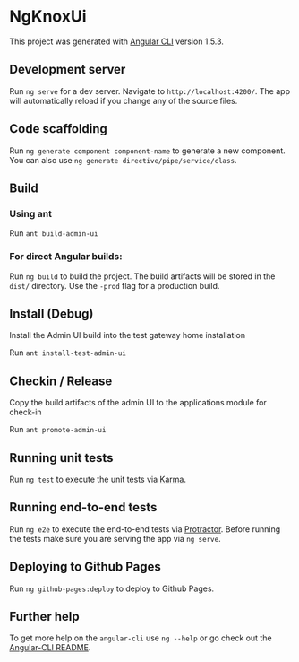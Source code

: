 
# NgKnoxUi

This project was generated with [Angular CLI](https://cli.angular.io/) version 1.5.3.

## Development server
Run `ng serve` for a dev server. Navigate to `http://localhost:4200/`. The app will automatically reload if you change any of the source files.

## Code scaffolding

Run `ng generate component component-name` to generate a new component. You can also use `ng generate directive/pipe/service/class`.

## Build

### Using ant
Run `ant build-admin-ui`

### For direct Angular builds:
Run `ng build` to build the project. The build artifacts will be stored in the `dist/` directory. Use the `-prod` flag for a production build.

## Install (Debug)
Install the Admin UI build into the test gateway home installation

Run `ant install-test-admin-ui`

## Checkin / Release
Copy the build artifacts of the admin UI to the applications module for check-in

Run `ant promote-admin-ui`

## Running unit tests

Run `ng test` to execute the unit tests via [Karma](https://karma-runner.github.io).

## Running end-to-end tests

Run `ng e2e` to execute the end-to-end tests via [Protractor](http://www.protractortest.org/).
Before running the tests make sure you are serving the app via `ng serve`.

## Deploying to Github Pages

Run `ng github-pages:deploy` to deploy to Github Pages.

## Further help

To get more help on the `angular-cli` use `ng --help` or go check out the [Angular-CLI README](https://github.com/angular/angular-cli/blob/master/README.md).
